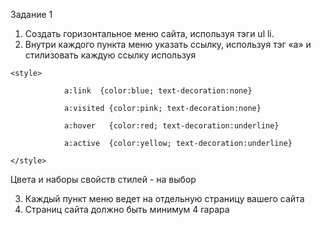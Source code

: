 Задание 1
1) Создать горизонтальное меню сайта, используя тэги ul li.
2) Внутри каждого пункта меню указать ссылку, используя тэг «а» и стилизовать каждую ссылку используя
```
<style>

            a:link	{color:blue; text-decoration:none}

            a:visited {color:pink; text-decoration:none}

            a:hover   {color:red; text-decoration:underline}

            a:active  {color:yellow; text-decoration:underline}

</style>
```
Цвета и наборы свойств стилей - на выбор

3) Каждый пункт меню ведет на отдельную страницу вашего сайта
4) Страниц сайта должно быть минимум 4
rapapa